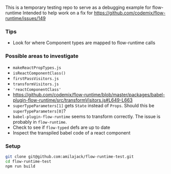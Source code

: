 
This is a temporary testing repo to serve as a debugging example for flow-runtime
Intended to help work on a fix for https://github.com/codemix/flow-runtime/issues/149

### Tips
* Look for where Component types are mapped to flow-runtime calls

### Possible areas to investigate
* `makeReactPropTypes.js`
* `isReactComponentClass()`
* `firstPassVisitors.js`
* `transformVisitors.js`
* `'reactComponentClass'`
* https://github.com/codemix/flow-runtime/blob/master/packages/babel-plugin-flow-runtime/src/transformVisitors.js#L649-L663
* `superTypeParameters[1]` gets `State` instead of `Props`. Should this be `superTypeParameters[0]`?
* `babel-plugin-flow-runtime` seems to transform correctly. The issue is probably in `flow-runtime`.
* Check to see if `flow-typed` defs are up to date
* Inspect the transpiled babel code of a react component

### Setup
```bash
git clone git@github.com:amilajack/flow-runtime-test.git
cd flow-runtime-test
npm run build
```
